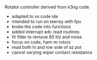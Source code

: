 Rotator controller derived from k3ng code
* adapted to vs code ide
* intended to run on teensy with fpu
* broke the code into functions
* added interrupt adc read routines
* fir filter to remove 60 Hz and noise
* focus on code, ham-m rotors
* read both hi and low side of az pot
* cancel varying wiper contact resistance
